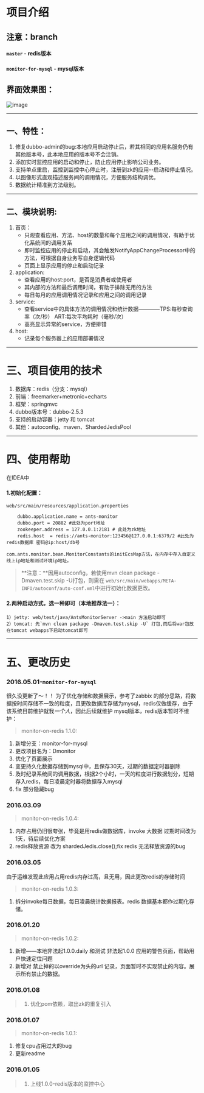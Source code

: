
# 项目介绍

## 注意：branch
#### `master` - redis版本
#### `monitor-for-mysql` - mysql版本

## 界面效果图：
![image](https://github.com/zhongxig/ants-monitor-on-Redis/raw/master/monitor-dashboard.png)

---

## 一、特性：
1. 修复dubbo-admin的bug:本地应用启动停止后，若其相同的应用名服务仍有其他版本号，此本地应用的版本号不会注销。
2. 添加实时监控应用的启动和停止，防止应用停止影响公司业务。
3. 支持单点重启，监控到监控中心停止时，注册到zk的应用--启动和停止情况。
4. 以图像形式直观描述服务间的调用情况，方便服务结构调优。
5. 数据统计精准到方法级别。

---

## 二、模块说明:
1. 首页：
	* 只观查看应用、方法、host的数量和每个应用之间的调用情况，有助于优化系统间的调用关系
	* 即时监控应用的停止和启动，其会触发NotifyAppChangeProcessor中的方法，可根据自身业务写自身逻辑代码
	* 页面上显示应用的停止和启动记录
2. application:
	* 查看应用的host:port，是否是消费者或使用者
	* 其内部的方法和最后调用时间，有助于排除无用的方法
	* 每日每月的应用调用情况记录和应用之间的调用记录
3. service:
	* 查看service中的具体方法的调用情况和统计数据————TPS:每秒查询率（次/秒） ART:每次平均耗时（毫秒/次）
	* 高亮显示异常的service，方便排错
4. host:
	* 记录每个服务器上的应用部署情况

---

# 三、项目使用的技术

1. 数据库：redis（分支：mysql）
2. 前端：freemarker+metronic+echarts
3. 框架：springmvc
4. dubbo版本号：dubbo-2.5.3
5. 支持的启动容器：jetty 和 tomcat
6. 其他：autoconfig、maven、ShardedJedisPool

---

# 四、使用帮助
在IDEA中
#### 1.初始化配置：
    web/src/main/resources/application.properties

		dubbo.application.name = ants-monitor
		dubbo.port = 20882 #此处为port地址
		zookeeper.address = 127.0.0.1:2181 # 此处为zk地址
		redis.host  = redis://ants-monitor:123456@127.0.0.1:6379/2 #此处为redis数据库 密码@ip:host/db号

	com.ants.monitor.bean.MonitorConstants的initEcsMap方法，在内存中存入自定义线上ip地址和测试环境ip地址。

> **注意：**因用autoconfig，若使用mvn clean package -Dmaven.test.skip -U打包，则需在 `web/src/main/webapps/META-INFO/autoconf/auto-conf.xml`中进行初始化数据更改。

#### 2.两种启动方式，选一种即可（本地推荐法一）：
    1）jetty: web/test/java/AntsMonitorServer ->main 方法启动即可
    2）tomcat: 先`mvn clean package -Dmaven.test.skip -U` 打包,而后将war包放在tomcat webapps下启动tomcat即可

---

# 五、更改历史

### 2016.05.01-`monitor-for-mysql`
很久没更新了～！！ 为了优化存储和数据展示，参考了zabbix 的部分思路，将数据按时间存储不一致的粒度，且更改数据库存储为mysql，redis仅做缓存，由于该系统目前维护就我*一个人*，因此后续就维护 mysql版本，redis版本暂时不维护：
> monitor-on-redis 1.1.0:
1. 新增分支：monitor-for-mysql
2. 更改项目名为：Dmonitor
2. 优化了页面展示
2. 变更持久化数据存储到mysql中，且保存30天，过期的数据定时器删除
3. 及时纪录系统间的调用数据，根据2个小时，一天的粒度进行数据划分，短期存入redis，每日凌晨定时器将数据存入mysql
4. fix 部分隐藏bug


### 2016.03.09
> monitor-on-redis 1.0.4:
1. 内存占用仍旧很夸张，毕竟是用redis做数据库，invoke 大数据 过期时间改为1天，待后续优化方案
2. redis释放资源 改为 shardedJedis.close();fix redis 无法释放资源的bug


### 2016.03.05
由于运维发现此应用占用redis内存过高，且无用，因此更改redis的存储时间
> monitor-on-redis 1.0.3:
1. 拆分invoke每日数据，每日凌晨统计数据报表。redis 数据基本都作过期化存储。

### 2016.01.20
> monitor-on-redis 1.0.2:
1. 新增——本地非法起1.0.0.daily 和测试 非法起1.0.0 应用的警告页面，帮助用户快速定位问题
2. 新增对 禁止掉的以override为头的url 记录，页面暂时不实现禁止的内容。展示所有禁止的数据。

### 2016.01.08
> 1. 优化pom依赖，取出zk的重复引入

### 2016.01.07
> monitor-on-redis 1.0.1:
1. 修复cpu占用过大的bug
2. 更新readme

### 2016.01.05
> 1. 上线1.0.0-redis版本的监控中心



